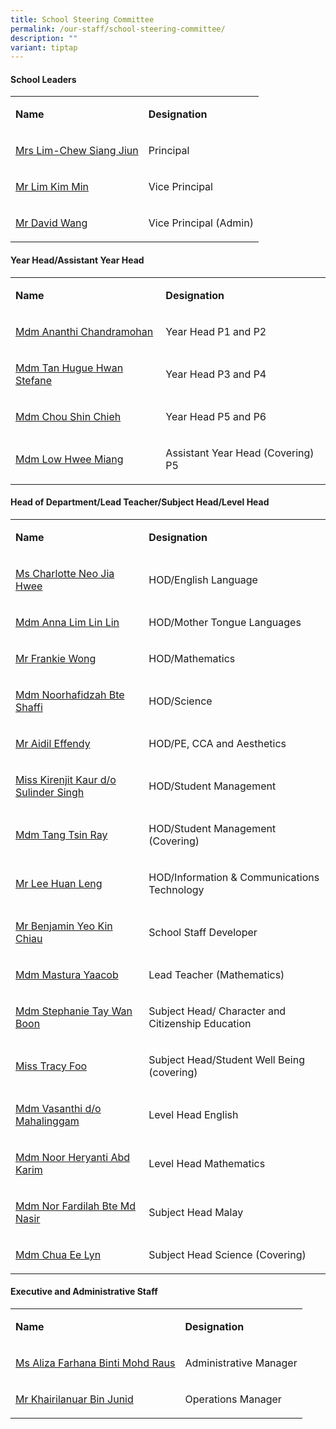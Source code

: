 ```yaml
---
title: School Steering Committee
permalink: /our-staff/school-steering-committee/
description: ""
variant: tiptap
---
```

<p></p>
<h4>School Leaders</h4>
<table style="minWidth: 50px">
<colgroup>
<col>
<col>
</colgroup>
<tbody>
<tr>
<td rowspan="1" colspan="1">
<p><strong>Name</strong>
</p>
</td>
<td rowspan="1" colspan="1">
<p><strong>Designation</strong>
</p>
</td>
</tr>
<tr>
<td rowspan="1" colspan="1">
<p><a href="mailto:meridian_ps@moe.edu.sg" rel="noopener noreferrer nofollow" target="_blank">Mrs Lim-Chew Siang Jiun</a>
</p>
</td>
<td rowspan="1" colspan="1">
<p>Principal</p>
</td>
</tr>
<tr>
<td rowspan="1" colspan="1">
<p><a href="mailto:meridian_ps@moe.edu.sg" rel="noopener noreferrer nofollow" target="_blank">Mr Lim Kim Min</a>
</p>
</td>
<td rowspan="1" colspan="1">
<p>Vice Principal</p>
</td>
</tr>
<tr>
<td rowspan="1" colspan="1">
<p><a href="mailto:meridian_ps@moe.edu.sg" rel="noopener noreferrer nofollow" target="_blank">Mr David Wang</a>
</p>
</td>
<td rowspan="1" colspan="1">
<p>Vice Principal (Admin)</p>
</td>
</tr>
</tbody>
</table>
<h4>Year Head/Assistant Year Head</h4>
<table style="minWidth: 50px">
<colgroup>
<col>
<col>
</colgroup>
<tbody>
<tr>
<td rowspan="1" colspan="1">
<p><strong>Name</strong>
</p>
</td>
<td rowspan="1" colspan="1">
<p><strong>Designation</strong>
</p>
</td>
</tr>
<tr>
<td rowspan="1" colspan="1">
<p><a href="mailto:ananthi_chandramohan@moe.edu.sg" rel="noopener noreferrer nofollow" target="_blank">Mdm Ananthi Chandramohan</a>
</p>
</td>
<td rowspan="1" colspan="1">
<p>Year Head P1 and P2</p>
</td>
</tr>
<tr>
<td rowspan="1" colspan="1">
<p><a href="mailto:tan_hugue_hwan_stefane@moe.edu.sg" rel="noopener noreferrer nofollow" target="_blank">Mdm Tan Hugue Hwan Stefane</a>
</p>
</td>
<td rowspan="1" colspan="1">
<p>Year Head P3 and P4</p>
</td>
</tr>
<tr>
<td rowspan="1" colspan="1">
<p><a href="mailto:chou_shin_chieh@moe.edu.sg" rel="noopener noreferrer nofollow" target="_blank">Mdm Chou Shin Chieh</a>
</p>
</td>
<td rowspan="1" colspan="1">
<p>Year Head P5 and P6</p>
</td>
</tr>
<tr>
<td rowspan="1" colspan="1">
<p><a href="mailto:low_hwee_miang_a@moe.edu.sg" rel="noopener noreferrer nofollow" target="_blank">Mdm Low Hwee Miang</a>
</p>
</td>
<td rowspan="1" colspan="1">
<p>Assistant Year Head (Covering) P5</p>
</td>
</tr>
</tbody>
</table>
<h4>Head of Department/Lead Teacher/Subject Head/Level Head</h4>
<table style="minWidth: 50px">
<colgroup>
<col>
<col>
</colgroup>
<tbody>
<tr>
<td rowspan="1" colspan="1">
<p><strong>Name</strong>
</p>
</td>
<td rowspan="1" colspan="1">
<p><strong>Designation</strong>
</p>
</td>
</tr>
<tr>
<td rowspan="1" colspan="1">
<p><a href="mailto:neo_jia_hwee@moe.edu.sg" rel="noopener noreferrer nofollow" target="_blank">Ms Charlotte Neo Jia Hwee</a>
</p>
</td>
<td rowspan="1" colspan="1">
<p>HOD/English Language</p>
</td>
</tr>
<tr>
<td rowspan="1" colspan="1">
<p><a href="mailto:anna_lim_lin_lin@moe.edu.sg" rel="noopener noreferrer nofollow" target="_blank">Mdm Anna Lim Lin Lin</a>
</p>
</td>
<td rowspan="1" colspan="1">
<p>HOD/Mother Tongue Languages</p>
</td>
</tr>
<tr>
<td rowspan="1" colspan="1">
<p><a href="mailto:wong_hoe_shyan@moe.edu.sg" rel="noopener noreferrer nofollow" target="_blank">Mr Frankie Wong</a>
</p>
</td>
<td rowspan="1" colspan="1">
<p>HOD/Mathematics</p>
</td>
</tr>
<tr>
<td rowspan="1" colspan="1">
<p><a href="mailto:noorhafidzah_shaffi@moe.edu.sg" rel="noopener noreferrer nofollow" target="_blank">Mdm Noorhafidzah Bte Shaffi</a>
</p>
</td>
<td rowspan="1" colspan="1">
<p>HOD/Science</p>
</td>
</tr>
<tr>
<td rowspan="1" colspan="1">
<p><a href="mailto:aidil_effendy_md_said@moe.edu.sg" rel="noopener noreferrer nofollow" target="_blank">Mr Aidil Effendy</a>
</p>
</td>
<td rowspan="1" colspan="1">
<p>HOD/PE, CCA and Aesthetics</p>
</td>
</tr>
<tr>
<td rowspan="1" colspan="1">
<p><a href="mailto:kirenjit_kaur_sulinder_singh@moe.edu.sg" rel="noopener noreferrer nofollow" target="_blank">Miss Kirenjit Kaur d/o Sulinder Singh</a>
</p>
</td>
<td rowspan="1" colspan="1">
<p>HOD/Student Management</p>
</td>
</tr>
<tr>
<td rowspan="1" colspan="1">
<p><a href="mailto:tang_tsin_ray@moe.edu.sg" rel="noopener noreferrer nofollow" target="_blank">Mdm Tang Tsin Ray</a>
</p>
</td>
<td rowspan="1" colspan="1">
<p>HOD/Student Management (Covering)</p>
</td>
</tr>
<tr>
<td rowspan="1" colspan="1">
<p><a href="mailto:lee_huan_leng@moe.edu.sg" rel="noopener noreferrer nofollow" target="_blank">Mr Lee Huan Leng</a>
</p>
</td>
<td rowspan="1" colspan="1">
<p>HOD/Information &amp; Communications Technology</p>
</td>
</tr>
<tr>
<td rowspan="1" colspan="1">
<p><a href="mailto:yeo_kim_chiau_benjamin@moe.edu.sg" rel="noopener noreferrer nofollow" target="_blank">Mr Benjamin Yeo Kin Chiau</a>
</p>
</td>
<td rowspan="1" colspan="1">
<p>School Staff Developer</p>
</td>
</tr>
<tr>
<td rowspan="1" colspan="1">
<p><a href="mailto:Mastura_YAACOB@moe.edu.sg" rel="noopener noreferrer nofollow" target="_blank">Mdm Mastura Yaacob</a>
</p>
</td>
<td rowspan="1" colspan="1">
<p>Lead Teacher (Mathematics)</p>
</td>
</tr>
<tr>
<td rowspan="1" colspan="1">
<p><a href="mailto:tay_wan_boon@moe.edu.sg" rel="noopener noreferrer nofollow" target="_blank">Mdm Stephanie Tay Wan Boon</a>
</p>
</td>
<td rowspan="1" colspan="1">
<p>Subject Head/ Character and Citizenship Education</p>
</td>
</tr>
<tr>
<td rowspan="1" colspan="1">
<p><a href="mailto:foo_si_min@moe.edu.sg" rel="noopener noreferrer nofollow" target="_blank">Miss Tracy Foo</a>
</p>
</td>
<td rowspan="1" colspan="1">
<p>Subject Head/Student Well Being (covering)</p>
</td>
</tr>
<tr>
<td rowspan="1" colspan="1">
<p><a href="mailto:vasanthi_mahalinggam@moe.edu.sg" rel="noopener noreferrer nofollow" target="_blank">Mdm Vasanthi d/o Mahalinggam</a>
</p>
</td>
<td rowspan="1" colspan="1">
<p>Level Head English</p>
</td>
</tr>
<tr>
<td rowspan="1" colspan="1">
<p><a href="mailto:noor_heryanti_abdul_karim@moe.edu.sg" rel="noopener noreferrer nofollow" target="_blank">Mdm Noor Heryanti Abd Karim</a>
</p>
</td>
<td rowspan="1" colspan="1">
<p>Level Head Mathematics</p>
</td>
</tr>
<tr>
<td rowspan="1" colspan="1">
<p><a href="mailto:nor_fardilah_mohamed_nasir@moe.edu.sg" rel="noopener noreferrer nofollow" target="_blank">Mdm Nor Fardilah Bte Md Nasir</a>
</p>
</td>
<td rowspan="1" colspan="1">
<p>Subject Head Malay</p>
</td>
</tr>
<tr>
<td rowspan="1" colspan="1">
<p><a href="mailto:noorhafidzah_shaffi@moe.edu.sg" rel="noopener noreferrer nofollow" target="_blank">Mdm Chua Ee Lyn</a>
</p>
</td>
<td rowspan="1" colspan="1">
<p>Subject Head Science (Covering)</p>
</td>
</tr>
</tbody>
</table>
<h4>Executive and Administrative Staff</h4>
<table style="minWidth: 50px">
<colgroup>
<col>
<col>
</colgroup>
<tbody>
<tr>
<td rowspan="1" colspan="1">
<p><strong>Name</strong>
</p>
</td>
<td rowspan="1" colspan="1">
<p><strong>Designation</strong>
</p>
</td>
</tr>
<tr>
<td rowspan="1" colspan="1">
<p><a href="mailto:aliza_farhana_mohd_raus@moe.edu.sg" rel="noopener noreferrer nofollow" target="_blank">Ms Aliza Farhana Binti Mohd Raus</a>
</p>
</td>
<td rowspan="1" colspan="1">
<p>Administrative Manager</p>
</td>
</tr>
<tr>
<td rowspan="1" colspan="1">
<p><a href="mailto:khairilanuar_junid@moe.edu.sg" rel="noopener noreferrer nofollow" target="_blank">Mr Khairilanuar Bin Junid</a>
</p>
</td>
<td rowspan="1" colspan="1">
<p>Operations Manager</p>
</td>
</tr>
</tbody>
</table>
<p></p>